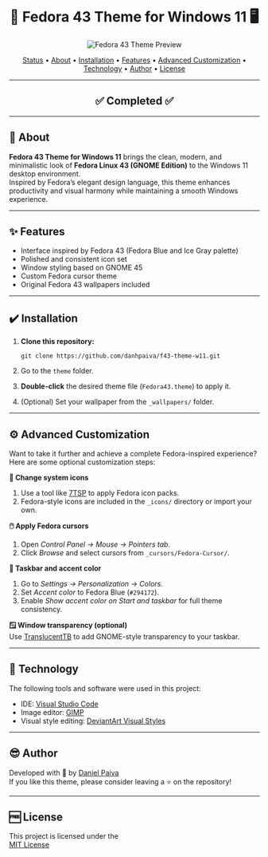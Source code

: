 <h1 align="center">💙 Fedora 43 Theme for Windows 11 🖥️</h1>

<p align="center">
  <img src="https://i.ibb.co/dhNgZty/fedora43.png" alt="Fedora 43 Theme Preview">
</p>

<p align="center">
  <a href="#status">Status</a> • 
  <a href="#about">About</a> • 
  <a href="#installation">Installation</a> • 
  <a href="#features">Features</a> • 
  <a href="#advanced-customization">Advanced Customization</a> • 
  <a href="#technology">Technology</a> • 
  <a href="#author">Author</a> • 
  <a href="#license">License</a>
</p>

---

<h2 align="center" id="status">✅ Completed ✅</h2>

---

<h2 id="about">📜 About</h2>

**Fedora 43 Theme for Windows 11** brings the clean, modern, and minimalistic look of **Fedora Linux 43 (GNOME Edition)** to the Windows 11 desktop environment.  
Inspired by Fedora’s elegant design language, this theme enhances productivity and visual harmony while maintaining a smooth Windows experience.

---

<h2 id="features">✨ Features</h2>

- Interface inspired by Fedora 43 (Fedora Blue and Ice Gray palette)  
- Polished and consistent icon set  
- Window styling based on GNOME 45  
- Custom Fedora cursor theme  
- Original Fedora 43 wallpapers included  

---

<h2 id="installation">✔️ Installation</h2>

1. **Clone this repository:**  
   <pre><code>git clone https://github.com/danhpaiva/f43-theme-w11.git</code></pre>  

2. Go to the `theme` folder.  
3. **Double-click** the desired theme file (`Fedora43.theme`) to apply it.  
4. (Optional) Set your wallpaper from the `_wallpapers/` folder.  

---

<h2 id="advanced-customization">⚙️ Advanced Customization</h2>

Want to take it further and achieve a complete Fedora-inspired experience?  
Here are some optional customization steps:

**🧩 Change system icons**  
1. Use a tool like [7TSP](https://github.com/SeerLite/7tsp) to apply Fedora icon packs.  
2. Fedora-style icons are included in the `_icons/` directory or import your own.  

**🖱️ Apply Fedora cursors**  
1. Open *Control Panel → Mouse → Pointers tab*.  
2. Click *Browse* and select cursors from `_cursors/Fedora-Cursor/`.  

**🎨 Taskbar and accent color**  
1. Go to *Settings → Personalization → Colors*.  
2. Set *Accent color* to Fedora Blue (`#294172`).  
3. Enable *Show accent color on Start and taskbar* for full theme consistency.  

**🪟 Window transparency (optional)**  
Use [TranslucentTB](https://apps.microsoft.com/detail/9pf4kz2vn4w9) to add GNOME-style transparency to your taskbar.  

---

<h2 id="technology">🧰 Technology</h2>

The following tools and software were used in this project:

- IDE: <a href="https://code.visualstudio.com/download" target="_blank">Visual Studio Code</a>  
- Image editor: <a href="https://www.gimp.org/downloads/" target="_blank">GIMP</a>  
- Visual style editing: <a href="https://www.deviantart.com/" target="_blank">DeviantArt Visual Styles</a>  

---

<h2 id="author">😎 Author</h2>

Developed with 💙 by <a href="https://www.linkedin.com/in/danhpaiva/" target="_blank">Daniel Paiva</a>  
If you like this theme, please consider leaving a ⭐ on the repository!  

---

<h2 id="license">🆓 License</h2>

This project is licensed under the  
<a href="https://github.com/danhpaiva/f43-theme-w11/blob/main/LICENSE" target="_blank">MIT License</a>
